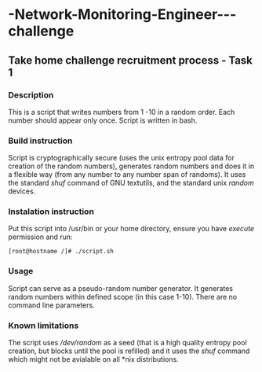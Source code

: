 # -Network-Monitoring-Engineer---challenge
## Take home challenge recruitment process - Task 1

### Description

This is a script that writes numbers from 1 -10 in a random order. Each number should appear only once. Script is written in bash.

### Build instruction

Script is cryptographically secure (uses the unix entropy pool data for creation of the random numbers), generates random numbers and does it in a flexible way (from any number to any number span of randoms). It uses the standard *shuf* command of GNU textutils, and the standard unix *random* devices.

### Instalation instruction

Put this script into /usr/bin or your home directory, ensure you have *execute* permission and run:
```
[root@hostname /]# ./script.sh
```

### Usage

Script can serve as a pseudo-random number generator. It generates random numbers within defined scope (in this case 1-10).
There are no command line parameters.

### Known limitations

The script uses */dev/random* as a seed (that is a high quality entropy pool creation, but blocks until the pool is refilled) and it uses the *shuf* command which might not be avialable on all *nix distributions. 
